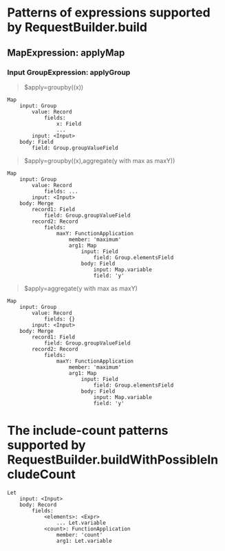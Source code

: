 # Patterns of expressions supported by RequestBuilder.build

## MapExpression: applyMap

### Input GroupExpression: applyGroup

> $apply=groupby((x))
```
Map
    input: Group
        value: Record
            fields:
                x: Field
                ...
        input: <Input>
    body: Field
        field: Group.groupValueField
```

> $apply=groupby((x),aggregate(y with max as maxY))
```
Map
    input: Group
        value: Record
            fields: ...
        input: <Input>
    body: Merge
        record1: Field
            field: Group.groupValueField
        record2: Record
            fields:
                maxY: FunctionApplication
                    member: 'maximum'
                    arg1: Map
                        input: Field
                            field: Group.elementsField
                        body: Field
                            input: Map.variable
                            field: 'y'
```

> $apply=aggregate(y with max as maxY)
```
Map
    input: Group
        value: Record
            fields: {}
        input: <Input>
    body: Merge
        record1: Field
            field: Group.groupValueField
        record2: Record
            fields:
                maxY: FunctionApplication
                    member: 'maximum'
                    arg1: Map
                        input: Field
                            field: Group.elementsField
                        body: Field
                            input: Map.variable
                            field: 'y'
```

# The include-count patterns supported by RequestBuilder.buildWithPossibleIncludeCount

```
Let
    input: <Input>
    body: Record
        fields:
            <elements>: <Expr>
                ... Let.variable
            <count>: FunctionApplication
                member: 'count'
                arg1: Let.variable
```
